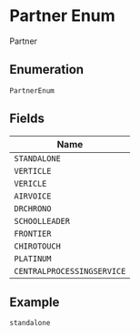 
# Partner Enum

Partner

## Enumeration

`PartnerEnum`

## Fields

| Name |
|  --- |
| `STANDALONE` |
| `VERTICLE` |
| `VERICLE` |
| `AIRVOICE` |
| `DRCHRONO` |
| `SCHOOLLEADER` |
| `FRONTIER` |
| `CHIROTOUCH` |
| `PLATINUM` |
| `CENTRALPROCESSINGSERVICE` |

## Example

```
standalone
```

